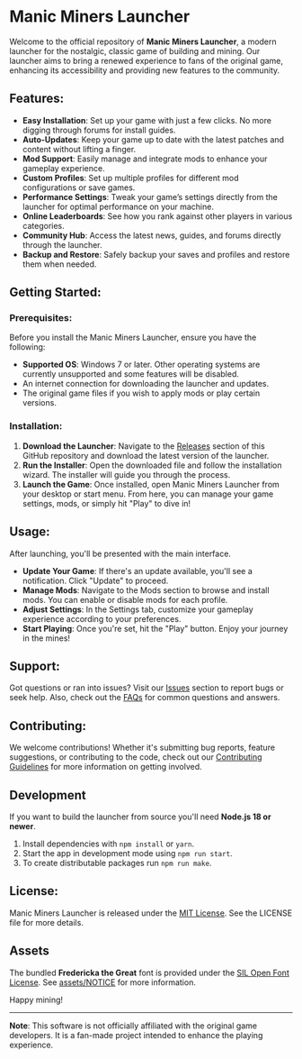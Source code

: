 # Manic Miners Launcher

Welcome to the official repository of **Manic Miners Launcher**, a modern launcher for the nostalgic, classic game of building and mining. Our launcher aims to bring a renewed experience to fans of the original game, enhancing its accessibility and providing new features to the community.

## Features:

- **Easy Installation**: Set up your game with just a few clicks. No more digging through forums for install guides.
- **Auto-Updates**: Keep your game up to date with the latest patches and content without lifting a finger.
- **Mod Support**: Easily manage and integrate mods to enhance your gameplay experience.
- **Custom Profiles**: Set up multiple profiles for different mod configurations or save games.
- **Performance Settings**: Tweak your game’s settings directly from the launcher for optimal performance on your machine.
- **Online Leaderboards**: See how you rank against other players in various categories.
- **Community Hub**: Access the latest news, guides, and forums directly through the launcher.
- **Backup and Restore**: Safely backup your saves and profiles and restore them when needed.

## Getting Started:

### Prerequisites:

Before you install the Manic Miners Launcher, ensure you have the following:

- **Supported OS**: Windows 7 or later. Other operating systems are currently unsupported and some features will be disabled.
- An internet connection for downloading the launcher and updates.
- The original game files if you wish to apply mods or play certain versions.

### Installation:

1. **Download the Launcher**: Navigate to the [Releases](https://github.com/Wal33D/manic-miners-launcher/releases) section of this GitHub repository and download the latest version of the launcher.
2. **Run the Installer**: Open the downloaded file and follow the installation wizard. The installer will guide you through the process.
3. **Launch the Game**: Once installed, open Manic Miners Launcher from your desktop or start menu. From here, you can manage your game settings, mods, or simply hit "Play" to dive in!

## Usage:

After launching, you'll be presented with the main interface.

- **Update Your Game**: If there's an update available, you'll see a notification. Click "Update" to proceed.
- **Manage Mods**: Navigate to the Mods section to browse and install mods. You can enable or disable mods for each profile.
- **Adjust Settings**: In the Settings tab, customize your gameplay experience according to your preferences.
- **Start Playing**: Once you're set, hit the "Play" button. Enjoy your journey in the mines!

## Support:

Got questions or ran into issues? Visit our [Issues](https://github.com/Wal33D/manic-miners-launcher/issues) section to report bugs or seek help. Also, check out the [FAQs](https://github.com/Wal33D/manic-miners-launcher/wiki/FAQ) for common questions and answers.

## Contributing:

We welcome contributions! Whether it's submitting bug reports, feature suggestions, or contributing to the code, check out our [Contributing Guidelines](CONTRIBUTING.md) for more information on getting involved.

## Development

If you want to build the launcher from source you'll need **Node.js 18 or newer**.

1. Install dependencies with `npm install` or `yarn`.
2. Start the app in development mode using `npm run start`.
3. To create distributable packages run `npm run make`.

## License:

Manic Miners Launcher is released under the [MIT License](LICENSE). See the LICENSE file for more details.

## Assets

The bundled **Fredericka the Great** font is provided under the [SIL Open Font License](https://scripts.sil.org/OFL). See [assets/NOTICE](assets/NOTICE) for more information.

Happy mining!

---

**Note**: This software is not officially affiliated with the original game developers. It is a fan-made project intended to enhance the playing experience.
